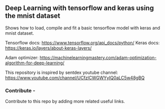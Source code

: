 ## Deep Learning with tensorflow and keras using the mnist dataset
Shows how to load, compile and fit a basic tensorflow model with keras and mnist dataset.

Tensorflow docs: https://www.tensorflow.org/api_docs/python/
Keras docs: https://keras.io/layers/about-keras-layers/

Adam optimizer: https://machinelearningmastery.com/adam-optimization-algorithm-for-deep-learning/

This repository is inspired by sentdex youtube channel: https://www.youtube.com/channel/UCfzlCWGWYyIQ0aLC5w48gBQ

### Contribute -
Contribute to this repo by adding more related useful links.
